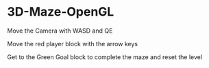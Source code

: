 # 3D-Maze-OpenGL

Move the Camera with WASD and QE

Move the red player block with the arrow keys

Get to the Green Goal block to complete the maze and reset the level

